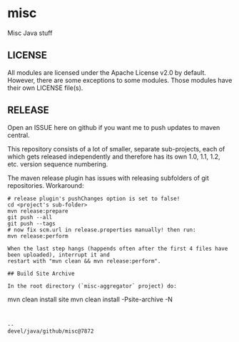 # misc

Misc Java stuff

## LICENSE

All modules are licensed under the Apache License v2.0 by default. However, there are some
exceptions to some modules. Those modules have their own LICENSE file(s).

## RELEASE

Open an ISSUE here on github if you want me to push updates to maven central.

This repository consists of a lot of smaller, separate sub-projects, each of which gets released
independently and therefore has its own 1.0, 1.1, 1.2, etc. version sequence numbering.

The maven release plugin has issues with releasing subfolders of git repositories. Workaround:

```
# release plugin's pushChanges option is set to false!
cd <project's sub-folder>
mvn release:prepare
git push --all
git push --tags
# now fix scm.url in release.properties manually! then run:
mvn release:perform

When the last step hangs (happends often after the first 4 files have been uploaded), interrupt it and
restart with "mvn clean && mvn release:perform".

## Build Site Archive

In the root directory (`misc-aggregator` project) do:

```
mvn clean install site
mvn clean install -Psite-archive -N
```


--
devel/java/github/misc@7872
